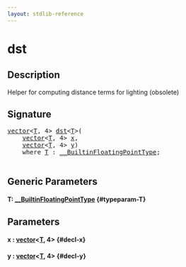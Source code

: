 ```yaml
---
layout: stdlib-reference
---
```


# dst

## Description

Helper for computing distance terms for lighting (obsolete)




## Signature 

<pre>
<a href="/stdlib-reference/types/vector/index" class="code_type">vector</a>&lt;<a href="/stdlib-reference/global-decls/dst#typeparam-T" class="code_type">T</a>, 4&gt; <a href="/stdlib-reference/global-decls/dst">dst</a>&lt;<a href="/stdlib-reference/global-decls/dst#typeparam-T" class="code_type">T</a>&gt;(
    <a href="/stdlib-reference/types/vector/index" class="code_type">vector</a>&lt;<a href="/stdlib-reference/global-decls/dst#typeparam-T" class="code_type">T</a>, 4&gt; <a href="/stdlib-reference/global-decls/dst#decl-x" class="code_param">x</a>,
    <a href="/stdlib-reference/types/vector/index" class="code_type">vector</a>&lt;<a href="/stdlib-reference/global-decls/dst#typeparam-T" class="code_type">T</a>, 4&gt; <a href="/stdlib-reference/global-decls/dst#decl-y" class="code_param">y</a>)
    <span class='code_keyword'>where</span> <a href="/stdlib-reference/global-decls/dst#typeparam-T" class="code_type">T</a> : <a href="/stdlib-reference/interfaces/BuiltinFloatingPointType/index" class="code_type">__BuiltinFloatingPointType</a>;

</pre>

## Generic Parameters

#### T: [\_\_BuiltinFloatingPointType](/stdlib-reference/interfaces/BuiltinFloatingPointType/index) {#typeparam-T}

## Parameters

#### x  : [vector](/stdlib-reference/types/vector/index)\<[T](/stdlib-reference/types/vector/index#typeparam-T), 4\> {#decl-x}
#### y  : [vector](/stdlib-reference/types/vector/index)\<[T](/stdlib-reference/types/vector/index#typeparam-T), 4\> {#decl-y}

